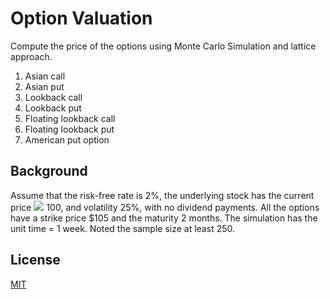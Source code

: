 # Option Valuation

Compute the price of the options using Monte Carlo Simulation and lattice approach.

1. Asian call
2. Asian put
3. Lookback call
4. Lookback put
5. Floating lookback call
6. Floating lookback put
7. American put option
 
## Background

Assume that the risk-free rate is 2%, the underlying stock has the current price <img src="http://chart.googleapis.com/chart?cht=tx&chl= $">
100, and volatility 25%, with no dividend payments. 
All the options have a strike price $105 and the maturity 2 months. The simulation has the unit time = 1 week. Noted the sample size at least 250.
 
## License
[MIT](https://choosealicense.com/licenses/mit/)


 
